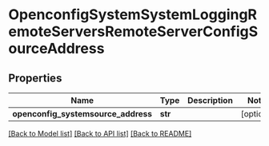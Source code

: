 # OpenconfigSystemSystemLoggingRemoteServersRemoteServerConfigSourceAddress

## Properties
Name | Type | Description | Notes
------------ | ------------- | ------------- | -------------
**openconfig_systemsource_address** | **str** |  | [optional] 

[[Back to Model list]](../README.md#documentation-for-models) [[Back to API list]](../README.md#documentation-for-api-endpoints) [[Back to README]](../README.md)


